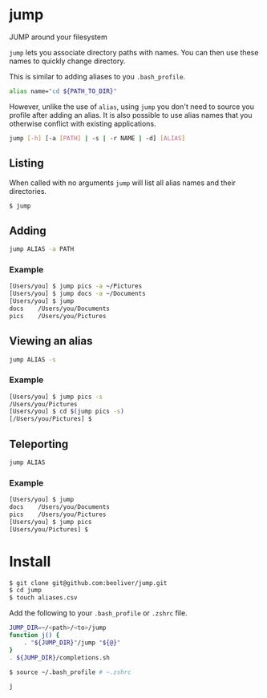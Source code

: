 # jump

JUMP around your filesystem

`jump` lets you associate directory paths with names. You can then use these names to quickly change directory.

This is similar to adding aliases to you `.bash_profile`.

```sh
alias name="cd ${PATH_TO_DIR}"
```

However, unlike the use of `alias`, using `jump` you don't need to source you profile after adding an alias. It is also possible to use alias names that you otherwise conflict with existing applications.

```sh
jump [-h] [-a [PATH] | -s | -r NAME | -d] [ALIAS]
```

## Listing

When called with no arguments `jump` will list all alias names and their directories.

```sh
$ jump
```

## Adding

```sh
jump ALIAS -a PATH
```

### Example

```sh
[Users/you] $ jump pics -a ~/Pictures
[Users/you] $ jump docs -a ~/Documents
[Users/you] $ jump
docs    /Users/you/Documents
pics    /Users/you/Pictures
```

## Viewing an alias

```sh
jump ALIAS -s
```

### Example

```sh
[Users/you] $ jump pics -s
/Users/you/Pictures
[Users/you] $ cd $(jump pics -s)
[/Users/you/Pictures] $
```

## Teleporting

```sh
jump ALIAS
```

### Example

```sh
[Users/you] $ jump
docs    /Users/you/Documents
pics    /Users/you/Pictures
[Users/you] $ jump pics
[Users/you/Pictures] $
```

# Install

```sh
$ git clone git@github.com:beoliver/jump.git
$ cd jump
$ touch aliases.csv
```

Add the following to your `.bash_profile` or `.zshrc` file.

```sh
JUMP_DIR=~/<path>/<to>/jump
function j() {
    . "${JUMP_DIR}"/jump "${@}"
}
. ${JUMP_DIR}/completions.sh
```

```sh
$ source ~/.bash_profile # ~.zshrc
```

```sh
j
```